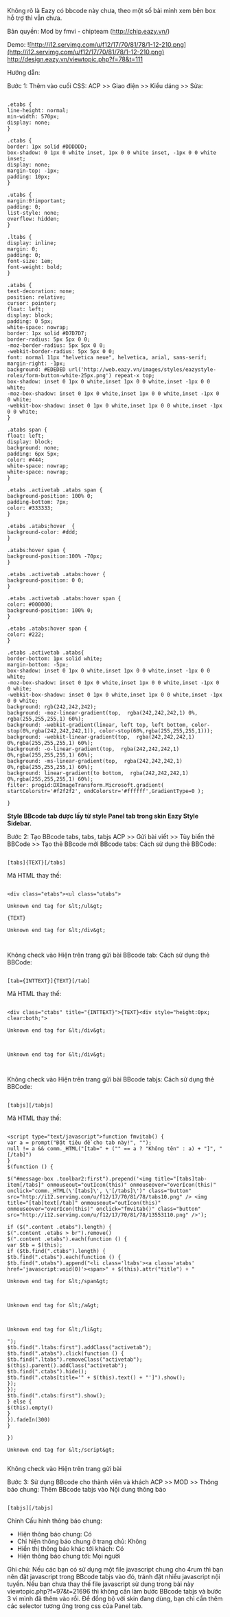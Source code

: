 Không rõ là Eazy có bbcode này chưa, theo một số bài mình xem bên box hỗ trợ thì vẫn chưa.

Bản quyền: Mod by fmvi - chipteam (http://chip.eazy.vn/)

Demo:
![http://i12.servimg.com/u/f12/17/70/81/78/1-12-210.png](http://i12.servimg.com/u/f12/17/70/81/78/1-12-210.png)
http://design.eazy.vn/viewtopic.php?f=78&t=111

Hướng dẫn:

Bước 1: Thêm vào cuối CSS:
ACP >> Giao điện >> Kiểu dáng >> Sửa:

```

.etabs {
line-height: normal;
min-width: 570px;
display: none;
}

.ctabs {
border: 1px solid #DDDDDD;
box-shadow: 0 1px 0 white inset, 1px 0 0 white inset, -1px 0 0 white inset;
display: none;
margin-top: -1px;
padding: 10px;
}

.utabs {
margin:0!important;
padding: 0;
list-style: none;
overflow: hidden;
}

.ltabs {
display: inline;
margin: 0;
padding: 0;
font-size: 1em;
font-weight: bold;
}

.atabs {
text-decoration: none;
position: relative;
cursor: pointer;
float: left;
display: block;
padding: 0 5px;
white-space: nowrap;
border: 1px solid #D7D7D7;
border-radius: 5px 5px 0 0;
-moz-border-radius: 5px 5px 0 0;
-webkit-border-radius: 5px 5px 0 0;
font: normal 11px "helvetica neue", helvetica, arial, sans-serif;
margin-right: -1px;
background: #EDEDED url('http://web.eazy.vn/images/styles/eazystyle-rolex/form-button-white-25px.png') repeat-x top;
box-shadow: inset 0 1px 0 white,inset 1px 0 0 white,inset -1px 0 0 white;
-moz-box-shadow: inset 0 1px 0 white,inset 1px 0 0 white,inset -1px 0 0 white;
-webkit-box-shadow: inset 0 1px 0 white,inset 1px 0 0 white,inset -1px 0 0 white;
}

.atabs span {
float: left;
display: block;
background: none;
padding: 6px 5px;
color: #444;
white-space: nowrap;
white-space: nowrap;
}

.etabs .activetab .atabs span {
background-position: 100% 0;
padding-bottom: 7px;
color: #333333;
}

.etabs .atabs:hover  {
background-color: #ddd;
}

.atabs:hover span {
background-position:100% -70px;
}

.etabs .activetab .atabs:hover {
background-position: 0 0;
}

.etabs .activetab .atabs:hover span {
color: #000000;
background-position: 100% 0;
}

.etabs .atabs:hover span {
color: #222;
}

.etabs .activetab .atabs{
border-bottom: 1px solid white;
margin-bottom: -5px;
box-shadow: inset 0 1px 0 white,inset 1px 0 0 white,inset -1px 0 0 white;
-moz-box-shadow: inset 0 1px 0 white,inset 1px 0 0 white,inset -1px 0 0 white;
-webkit-box-shadow: inset 0 1px 0 white,inset 1px 0 0 white,inset -1px 0 0 white;
background: rgb(242,242,242);
background: -moz-linear-gradient(top,  rgba(242,242,242,1) 0%, rgba(255,255,255,1) 60%);
background: -webkit-gradient(linear, left top, left bottom, color-stop(0%,rgba(242,242,242,1)), color-stop(60%,rgba(255,255,255,1)));
background: -webkit-linear-gradient(top,  rgba(242,242,242,1) 0%,rgba(255,255,255,1) 60%);
background: -o-linear-gradient(top,  rgba(242,242,242,1) 0%,rgba(255,255,255,1) 60%);
background: -ms-linear-gradient(top,  rgba(242,242,242,1) 0%,rgba(255,255,255,1) 60%);
background: linear-gradient(to bottom,  rgba(242,242,242,1) 0%,rgba(255,255,255,1) 60%);
filter: progid:DXImageTransform.Microsoft.gradient( startColorstr='#f2f2f2', endColorstr='#ffffff',GradientType=0 );

}
```

**Style BBcode tab được lấy từ style Panel tab trong skin Eazy Style Sidebar.**

Bước 2: Tạo BBcode tabs, tabs, tabjs
ACP >> Gửi bài viết >> Tùy biến thẻ BBCode >> Tạo thẻ BBcode mới
BBcode tabs:
Cách sử dụng thẻ BBCode:

```

[tabs]{TEXT}[/tabs]

```
Mã HTML thay thế:
```

<div class="etabs"><ul class="utabs">

Unknown end tag for &lt;/ul&gt;

{TEXT}

Unknown end tag for &lt;/div&gt;



```
Không check vào Hiện trên trang gửi bài
BBcode tab:
Cách sử dụng thẻ BBCode:

```

[tab={INTTEXT}]{TEXT}[/tab]

```
Mã HTML thay thế:

```

<div class="ctabs" title="{INTTEXT}">{TEXT}<div style="height:0px; clear:both;">

Unknown end tag for &lt;/div&gt;



Unknown end tag for &lt;/div&gt;



```
Không check vào Hiện trên trang gửi bài
BBcode tabjs:
Cách sử dụng thẻ BBCode:

```

[tabjs][/tabjs]

```
Mã HTML thay thế:

```

<script type="text/javascript">function fmvitab() {
var a = prompt("Đặt tiêu đề cho tab này!", "");
null != a && comm._HTML("[tab=" + ("" == a ? "Không tên" : a) + "]", "[/tab]")
}
$(function () {

$("#message-box .toolbar2:first").prepend('<img title="[tabs]tab-item[/tabs]" onmouseout="outIcon(this)" onmouseover="overIcon(this)" onclick="comm._HTML(\'[tabs]\', \'[/tabs]\')" class="button" src="http://i12.servimg.com/u/f12/17/70/81/78/tabs10.png" /> <img title="[tab]text[/tab]" onmouseout="outIcon(this)" onmouseover="overIcon(this)" onclick="fmvitab()" class="button" src="http://i12.servimg.com/u/f12/17/70/81/78/13553110.png" />');

if ($(".content .etabs").length) {
$(".content .etabs > br").remove()
$(".content .etabs").each(function () {
var $tb = $(this);
if ($tb.find(".ctabs").length) {
$tb.find(".ctabs").each(function () {
$tb.find(".utabs").append("<li class='ltabs'><a class='atabs' href='javascript:void(0)'><span>" + $(this).attr("title") + "

Unknown end tag for &lt;/span&gt;



Unknown end tag for &lt;/a&gt;



Unknown end tag for &lt;/li&gt;

");
$tb.find(".ltabs:first").addClass("activetab");
$tb.find(".atabs").click(function () {
$tb.find(".ltabs").removeClass("activetab");
$(this).parent().addClass("activetab");
$tb.find(".ctabs").hide();
$tb.find(".ctabs[title='" + $(this).text() + "']").show();
});
});
$tb.find(".ctabs:first").show();
} else {
$(this).empty()
}
}).fadeIn(300)
}

})

Unknown end tag for &lt;/script&gt;


```

Không check vào Hiện trên trang gửi bài

Bước 3: Sử dụng BBcode cho thành viên và khách
ACP >> MOD >> Thông báo chung:
Thêm BBcode tabjs vào Nội dung thông báo

```

[tabjs][/tabjs]
```

Chỉnh Cấu hình thông báo chung:

  * Hiện thông báo chung: Có
  * Chỉ hiện thông báo chung ở trang chủ: Không
  * Hiển thị thông báo khác tới khách: Có
  * Hiện thông báo chung tới: Mọi người


Ghi chú:
Nếu các bạn có sử dụng một file javascript chung cho 4rum thì bạn nên đặt javascript trong BBcode tabjs vào đó, tránh đặt nhiều javascript nội tuyến.
Nếu bạn chưa thay thế file javascript sử dụng trong bài này viewtopic.php?f=97&t=21696 thì không cần làm bước BBcode tabjs và bước 3 vì mình đã thêm vào rồi.
Để đồng bộ với skin đang dùng, bạn chỉ cần thêm các selector tương ứng trong css của Panel tab.